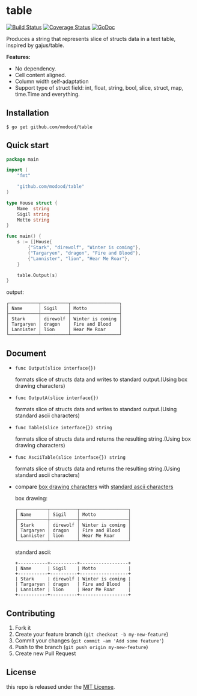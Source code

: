 table
=====

[![Build Status](https://travis-ci.org/modood/table.png)](https://travis-ci.org/modood/table)
[![Coverage Status](https://coveralls.io/repos/github/modood/table/badge.svg?branch=master)](https://coveralls.io/github/modood/table?branch=master)
[![GoDoc](https://godoc.org/github.com/modood/table?status.svg)](http://godoc.org/github.com/modood/table)

Produces a string that represents slice of structs data in a text table, inspired by gajus/table.

**Features:**

-   No dependency.
-   Cell content aligned.
-   Column width self-adaptation
-   Support type of struct field: int, float, string, bool, slice, struct, map, time.Time and everything.

Installation
------------

```
$ go get github.com/modood/table
```

Quick start
-----------

```go
package main

import (
	"fmt"

	"github.com/modood/table"
)

type House struct {
	Name  string
	Sigil string
	Motto string
}

func main() {
	s := []House{
		{"Stark", "direwolf", "Winter is coming"},
		{"Targaryen", "dragon", "Fire and Blood"},
		{"Lannister", "lion", "Hear Me Roar"},
	}

	table.Output(s)
}
```

output:
```
┌───────────┬──────────┬──────────────────┐
│ Name      │ Sigil    │ Motto            │
├───────────┼──────────┼──────────────────┤
│ Stark     │ direwolf │ Winter is coming │
│ Targaryen │ dragon   │ Fire and Blood   │
│ Lannister │ lion     │ Hear Me Roar     │
└───────────┴──────────┴──────────────────┘
```

Document
--------

-   `func Output(slice interface{})`

    formats slice of structs data and writes to standard output.(Using box drawing characters)

-   `func OutputA(slice interface{})`

    formats slice of structs data and writes to standard output.(Using standard ascii characters)

-   `func Table(slice interface{}) string`

    formats slice of structs data and returns the resulting string.(Using box drawing characters)

-   `func AsciiTable(slice interface{}) string`

    formats slice of structs data and returns the resulting string.(Using standard ascii characters)

-   compare [box drawing characters](http://unicode.org/charts/PDF/U2500.pdf) with [standard ascii characters](https://ascii.cl/)

    box drawing:
    ```
    ┌───────────┬──────────┬──────────────────┐
    │ Name      │ Sigil    │ Motto            │
    ├───────────┼──────────┼──────────────────┤
    │ Stark     │ direwolf │ Winter is coming │
    │ Targaryen │ dragon   │ Fire and Blood   │
    │ Lannister │ lion     │ Hear Me Roar     │
    └───────────┴──────────┴──────────────────┘
    ```

    standard ascii:

    ```
    +-----------+----------+------------------+
    | Name      | Sigil    | Motto            |
    +-----------+----------+------------------+
    | Stark     | direwolf | Winter is coming |
    | Targaryen | dragon   | Fire and Blood   |
    | Lannister | lion     | Hear Me Roar     |
    +-----------+----------+------------------+
    ```


Contributing
------------

1.  Fork it
2.  Create your feature branch (`git checkout -b my-new-feature`)
3.  Commit your changes (`git commit -am 'Add some feature'`)
4.  Push to the branch (`git push origin my-new-feature`)
5.  Create new Pull Request

License
-------

this repo is released under the [MIT License](http://www.opensource.org/licenses/MIT).
